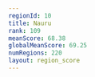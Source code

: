 ```yaml
---
regionId: 10
title: Nauru
rank: 109
meanScore: 68.38
globalMeanScore: 69.25
numRegions: 220
layout: region_score
---
```

